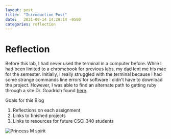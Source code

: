 ```yaml
---
layout: post
title:  "Introduction Post"
date:   2021-09-14 14:28:14 -0500
categories: reflection
---
```

# Reflection

Before this lab, I had never used the terminal in a computer before. While I had been limited to a chromebook for previous labs, my dad lent me his mac for the semester. Initially, I really struggled with the terminal because I had some strange commands line errors for software I didn't have to download the project. However, I was able to find an alternate path to getting ruby through a site Dr. Goadrich found [here](https://nickymarino.com/2020/06/13/jekyll-server-rvm-macos/).

Goals for this Blog
1. Reflections on each assignment
2. Links to finished projects
3. Links to resources for future CSCI 340 students

![Princess M spirit](https://upload.wikimedia.org/wikipedia/commons/thumb/f/f0/Shiratani_Unsui_Gorge_17.jpg/1599px-Shiratani_Unsui_Gorge_17.jpg)
